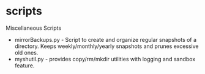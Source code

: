 # scripts
Miscellaneous Scripts

 * mirrorBackups.py - Script to create and organize regular snapshots of a 
                      directory. Keeps weekly/monthly/yearly snapshots and 
                      prunes excessive old ones.
 * myshutil.py - provides copy/rm/mkdir utilities with logging and sandbox 
                 feature.

